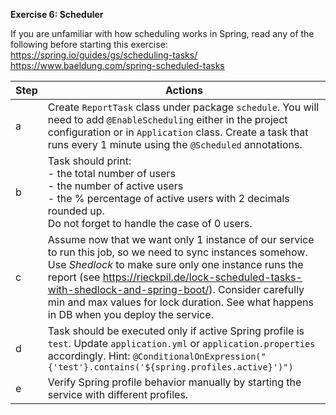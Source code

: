 **Exercise 6: Scheduler**

If you are unfamiliar with how scheduling works in Spring, read any of the following before starting this exercise:
https://spring.io/guides/gs/scheduling-tasks/   
https://www.baeldung.com/spring-scheduled-tasks  

| Step | Actions                                                                                                                                                                                                                                                                                                                                                                 |
|------|-------------------------------------------------------------------------------------------------------------------------------------------------------------------------------------------------------------------------------------------------------------------------------------------------------------------------------------------------------------------------|
| a    | Create `ReportTask` class under package `schedule`. You will need to add `@EnableScheduling` either in the project configuration or in `Application` class. Create a task that runs every 1 minute using the `@Scheduled` annotations.                                                                                                                                  |
| b    | Task should print:   <br/> - the total number of users   <br/>- the number of active users   <br/>- the % percentage of active users with 2 decimals rounded up. <br/>Do not forget to handle the case of 0 users.                                                                                                                                                      |
| c    | Assume now that we want only 1 instance of our service to run this job, so we need to sync instances somehow. Use _Shedlock_ to make sure only one instance runs the report (see https://rieckpil.de/lock-scheduled-tasks-with-shedlock-and-spring-boot/). Consider carefully min and max values for lock duration. See what happens in DB when you deploy the service. |
| d    | Task should be executed only if active Spring profile is `test`. Update `application.yml` or `application.properties` accordingly. Hint: `@ConditionalOnExpression("{'test'}.contains('${spring.profiles.active}')")`                                                                                                                                                   |
| e    | Verify Spring profile behavior manually by starting the service with different profiles.                                                                                                                                                                                                                                                                                |
